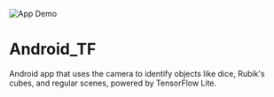 ![App Demo](./assets/Android_TF.gif)

# Android_TF

Android app that uses the camera to identify objects like dice, Rubik's cubes, and regular scenes, powered by TensorFlow Lite.
